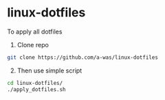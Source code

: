 # linux-dotfiles

To apply all dotfiles

1. Clone repo

```bash
git clone https://github.com/a-was/linux-dotfiles
```

2. Then use simple script

```bash
cd linux-dotfiles/
./apply_dotfiles.sh
```

